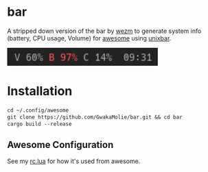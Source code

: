 # bar

A stripped down version of the bar by [wezm](https://github.com/wezm) to generate
system info (battery, CPU usage, Volume) for 
[awesome](https://github.com/awesomeWM/awesome/) using [unixbar](https://github.com/myfreeweb/unixbar).

<img src=" https://raw.githubusercontent.com/GwakaMolie/bar/master/screenshot.png " alt="Screen show of bar in action" width="351" />

# Installation
```
cd ~/.config/awesome
git clone https://github.com/GwakaMolie/bar.git && cd bar
cargo build --release
```
## Awesome Configuration
See my [rc.lua](https://github.com/GwakaMolie/dotfiles/blob/d03d2c465be2498bb8c3bb3d1c14ee538e0313c5/awesome/.config/awesome/rc.lua#L104:L115) for how it's used from awesome.

